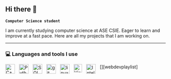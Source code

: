 ## Hi there 👋

**`Computer Science student`**

I am currently studying computer science at ASE CSIE. Eager to learn and improve at a fast pace.
Here are all my projects that I am working on.

---

### 💻 Languages and tools I use

<img align="left" alt="C++" width="30px" style="padding-right:10px;" src="https://cdn.jsdelivr.net/gh/devicons/devicon@latest/icons/cplusplus/cplusplus-original.svg" />
<img align="left" alt="Python" width="30px" style="padding-right:10px;" src="https://cdn.jsdelivr.net/gh/devicons/devicon@latest/icons/python/python-original.svg" />
<img align="left" alt="SQL" width="30px" style="padding-right:10px;" src = "https://cdn.jsdelivr.net/gh/devicons/devicon@latest/icons/sqldeveloper/sqldeveloper-original.svg" />
<img align="left" alt="git" width="30px" style="padding-right:10px;" src = "https://cdn.jsdelivr.net/gh/devicons/devicon@latest/icons/git/git-original-wordmark.svg" />
<img align="left" alt="linux" width="30px" style="padding-right:10px;" href = "https://cdn.jsdelivr.net/gh/devicons/devicon@latest/devicon.min.css" />
[<img align="left" alt="Visual Studio Code" width="26px" src="https://cdn.jsdelivr.net/gh/devicons/devicon/icons/vscode/vscode-original.svg" style="padding-right:10px;" />][webdevplaylist]
<img align="left" alt="IntelliJ" width="30px" style="padding-right:10px;" href = "https://cdn.jsdelivr.net/gh/devicons/devicon@latest/devicon.min.css" />

<!--
**Lipiu/Lipiu** is a ✨ _special_ ✨ repository because its `README.md` (this file) appears on your GitHub profile.

Here are some ideas to get you started:

- 🔭 I’m currently working on ...
- 🌱 I’m currently learning ...
- 👯 I’m looking to collaborate on ...
- 🤔 I’m looking for help with ...
- 💬 Ask me about ...
- 📫 How to reach me: ...
- 😄 Pronouns: ...
- ⚡ Fun fact: ...
-->
